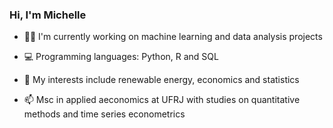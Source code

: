 ### Hi, I'm Michelle  

- 👩‍💻 I'm currently working on machine learning and data analysis projects

- 💻 Programming languages: Python, R and SQL

- 🎲 My interests include renewable energy, economics and statistics

- 📫 Msc in applied aeconomics at UFRJ with studies on quantitative methods and time series econometrics



<!--

 <div>
 <p align="left">
   <a href="https://github.com/michellemalher">
   <img height="175em" src="https://github-readme-stats.vercel.app/api?username=michellemalher&show_icons=true&theme=radical&include_all_commits=true&count_private=true"/>
   <img height="175em" src="https://github-readme-stats.vercel.app/api/top-langs/?username=michellemalher&layout=compact&langs_count=16&theme=radical"/>
<div>
 
<!--
  ![Snake animation](https://github.com/michellemalher/michellemalher/blob/output/github-contribution-grid-snake.svg)
-->
